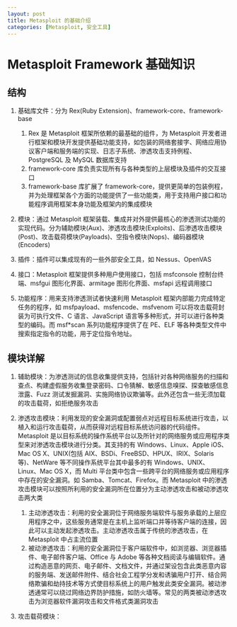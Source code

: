```yaml
---
layout: post
title: Metasploit 的基础介绍
categories: [Metasploit, 安全工具]
---
```


# Metasploit Framework 基础知识

## 结构

1. 基础库文件：分为 Rex(Ruby Extension)、framework-core、framework-base

   1. Rex 是 Metasploit 框架所依赖的最基础的组件，为 Metasploit 开发者进行框架和模块开发提供基础功能支持，如包装的网络套接字、网络应用协议客户端和服务端的实现、日志子系统、渗透攻击支持例程、PostgreSQL 及 MySQL 数据库支持
   2. framework-core 库负责实现所有与各种类型的上层模块及插件的交互接口
   3. framework-base 库扩展了 framework-core，提供更简单的包装例程，并为处理框架各个方面的功能提供了一些功能类，用于支持用户接口和功能程序调用框架本身功能及框架内的集成模块

2. 模块：通过 Metasploit 框架装载、集成并对外提供最核心的渗透测试功能的实现代码。分为辅助模块(Aux)、渗透攻击模块(Exploits)、后渗透攻击模块(Post)、攻击载荷模块(Payloads)、空指令模块(Nops)、编码器模块(Encoders)

3. 插件：插件可以集成现有的一些外部安全工具，如 Nessus、OpenVAS

4. 接口：Metasploit 框架提供多种用户使用接口，包括 msfconsole 控制台终端、msfgui 图形化界面、armitage 图形化界面、msfapi 远程调用接口

5. 功能程序：用来支持渗透测试者快速利用 Metasploit 框架内部能力完成特定任务的程序，如 msfpayload、msfencode、msfvenom 可以将攻击载荷封装为可执行文件、C 语言、JavaScript 语言等多种形式，并可以进行各种类型的编码。而 msf\*scan 系列功能程序提供了在 PE、ELF 等各种类型文件中搜索指定指令的功能，用于定位指令地址。

## 模块详解

1. 辅助模块：为渗透测试的信息收集提供支持，包括针对各种网络服务的扫描和查点、构建虚假服务收集登录密码、口令猜解、敏感信息嗅探、探查敏感信息泄露、Fuzz 测试发掘漏洞、实施网络协议欺骗等。此外还包含一些无须加载的攻击载荷，如拒绝服务攻击

2. 渗透攻击模块：利用发现的安全漏洞或配置弱点对远程目标系统进行攻击，以植入和运行攻击载荷，从而获得对远程目标系统访问器的代码组件。Metasploit 是以目标系统的操作系统平台以及所针对的网络服务或应用程序类型来对渗透攻击模块进行分类。其支持的有 Windows、Linux、Apple iOS、Mac OS X、UNIX(包括 AIX、BSDi、FreeBSD、HPUX、IRIX、Solaris 等)、NetWare 等不同操作系统平台其中最多的有 Windows、UNIX、Linux、Mac OS X，而 Multi 平台类中包含一些跨平台的网络服务或应用程序中存在的安全漏洞。如 Samba、Tomcat、Firefox。而 Metasploit 中的渗透攻击模块可以按照所利用的安全漏洞所在位置分为主动渗透攻击和被动渗透攻击两大类

   1. 主动渗透攻击：利用的安全漏洞位于网络服务端软件与服务承载的上层应用程序之中，这些服务通常是在主机上监听端口并等待客户端的连接，因此可以主动发起渗透攻击。主动渗透攻击属于传统的渗透攻击，在 Metasploit 中占主流位置
   2. 被动渗透攻击：利用的安全漏洞位于客户端软件中，如浏览器、浏览器插件、电子邮件客户端、Office 与 Adobe 等各种文档阅读与编辑软件。通过构造恶意的网页、电子邮件、文档文件，并通过架设包含此类恶意内容的服务端、发送邮件附件、结合社会工程学分发和诱骗用户打开、结合网络欺骗和劫持技术等方式使目标系统上的用户触发此类安全漏洞。被动渗透通常可以绕过网络边界防护措施，如防火墙等。常见的两类被动渗透攻击为浏览器软件漏洞攻击和文件格式类漏洞攻击

3. 攻击载荷模块：
